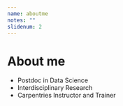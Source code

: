 ```yaml
---
name: aboutme
notes: ""
slidenum: 2
---
```

# About me
- Postdoc in Data Science
- Interdisciplinary Research
- Carpentries Instructor and Trainer